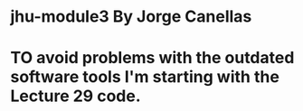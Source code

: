 # jhu-module3 By Jorge Canellas
#
#
# TO avoid problems with the outdated software tools I'm starting with the Lecture 29 code.
